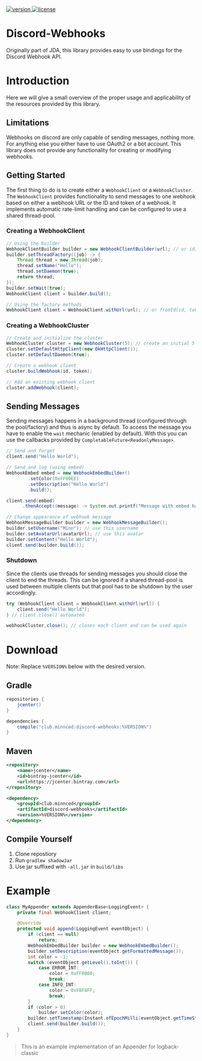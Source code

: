 [version]: https://api.bintray.com/packages/minndevelopment/maven/discord-webhooks/images/download.svg
[download]: https://bintray.com/minndevelopment/maven/discord-webhooks/_latestVersion
[license]: https://img.shields.io/badge/License-Apache%202.0-lightgrey.svg
[license-file]: https://github.com/MinnDevelopment/discord-webhooks/blob/master/LICENSE

[ ![version] ][download]
[ ![license] ][license-file]

# Discord-Webhooks

Originally part of JDA, this library provides easy to use bindings for the
Discord Webhook API.

# Introduction

Here we will give a small overview of the proper usage and applicability of the resources provided by this library.

## Limitations

Webhooks on discord are only capable of sending messages, nothing more. For anything else you either have to use OAuth2 or a bot account. This library does not provide any functionality for creating or modifying webhooks.

## Getting Started

The first thing to do is to create either a `WebhookClient` or a `WebhookCluster`. The `WebhookClient` provides functionality to send messages to one webhook based on either a webhook URL or the ID and token of a webhook. It implements automatic rate-limit handling and can be configured to use a shared thread-pool.

### Creating a WebhookClient

```java
// Using the builder
WebhookClientBuilder builder = new WebhookClientBuilder(url); // or id, token
builder.setThreadFactory((job) -> {
    Thread thread = new Thread(job);
    thread.setName("Hello");
    thread.setDaemon(true);
    return thread;
});
builder.setWait(true);
WebhookClient client = builder.build();
```

```java
// Using the factory methods
WebhookClient client = WebhookClient.withUrl(url); // or fromId(id, token)
```

### Creating a WebhookCluster

```java
// Create and initialize the cluster
WebhookCluster cluster = new WebhookCluster(5); // create an initial 5 slots (dynamic like lists)
cluster.setDefaultHttpClient(new OkHttpClient());
cluster.setDefaultDaemon(true);

// Create a webhook client
cluster.buildWebhook(id, token);

// Add an existing webhook client
cluster.addWebhook(client);
```

## Sending Messages

Sending messages happens in a background thread (configured through the pool/factory) and thus is async by default. To access the message you have to enable the `wait` mechanic (enabled by default). With this you can use the callbacks provided by `CompletableFuture<ReadonlyMessage>`.

```java
// Send and forget
client.send("Hello World");

// Send and log (using embed)
WebhookEmbed embed = new WebhookEmbedBuilder()
        .setColor(0xFF00EE)
        .setDescription("Hello World")
        .build();

client.send(embed)
      .thenAccept((message) -> System.out.printf("Message with embed has been sent [%s]%n", message.getId()));

// Change appearance of webhook message
WebhookMessageBuilder builder = new WebhookMessageBuilder();
builder.setUsername("Minn"); // use this username
builder.setAvatarUrl(avatarUrl); // use this avatar
builder.setContent("Hello World");
client.send(builder.build());
```

### Shutdown

Since the clients use threads for sending messages you should close the client to end the threads. This can be ignored if a shared thread-pool is used between multiple clients but that pool has to be shutdown by the user accordingly.

```java
try (WebhookClient client = WebhookClient.withUrl(url)) {
    client.send("Hello World");
} // client.close() automated

webhookCluster.close(); // closes each client and can be used again
```

# Download

Note: Replace `%VERSION%` below with the desired version.

## Gradle

```gradle
repositories {
    jcenter()
}
```

```gradle
dependencies {
    compile("club.minnced:discord-webhooks:%VERSION%")
}
```

## Maven

```xml
<repository>
    <name>jcenter</name>
    <id>bintray-jcenter</id>
    <url>https://jcenter.bintray.com</url>
</repository>
```

```xml
<dependency>
    <groupId>club.minnced</groupId>
    <artifactId>discord-webhooks</artifactId>
    <version>%VERSION%</version>
</dependency>
```

## Compile Yourself

1. Clone repostiory
1. Run `gradlew shadowJar`
1. Use jar suffixed with `-all.jar` in `build/libs`


# Example

```java
class MyAppender extends AppenderBase<LoggingEvent> {
    private final WebhookClient client;

    @Override
    protected void append(LoggingEvent eventObject) {
        if (client == null)
            return;
        WebhookEmbedBuilder builder = new WebhookEmbedBuilder();
        builder.setDescription(eventObject.getFormattedMessage());
        int color = -1;
        switch (eventObject.getLevel().toInt()) {
            case ERROR_INT:
                color = 0xFF0000;
                break;
            case INFO_INT:
                color = 0xF8F8FF;
                break;
        }
        if (color > 0)
            builder.setColor(color);
        builder.setTimestamp(Instant.ofEpochMilli(eventObject.getTimeStamp()));
        client.send(builder.build());
    }
}
```

> This is an example implementation of an Appender for logback-classic

